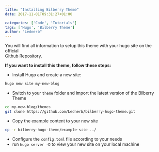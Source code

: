 ```yaml
---
title: "Installing Bilberry Theme"
date: 2017-11-01T09:31:27+01:00

categories: ['Code', 'Tutorials']
tags: ['Hugo', 'Bilberry Theme']
author: "Lednerb"
---
```

You will find all information to setup this theme with your hugo site
on the official <br> [Github Repository](https://github.com/Lednerb/bilberry-hugo-theme).

<!--more-->

__If you want to install this theme, follow these steps:__

- Install Hugo and create a new site:

```sh
hugo new site my-new-blog
```

- Switch to your `theme` folder and import the latest version of the Bilberry Theme

```sh
cd my-new-blog/themes
git clone https://github.com/Lednerb/bilberry-hugo-theme.git
```

- Copy the example content to your new site

```sh
cp -r bilberry-hugo-theme/example-site ../
```

- Configure the `config.toml` file according to your needs
- run `hugo server -D` to view your new site on your local machine
